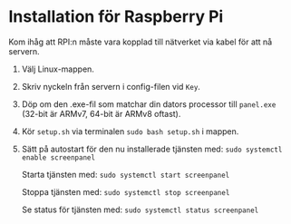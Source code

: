 # Installation för Raspberry Pi
Kom ihåg att RPI:n måste vara kopplad till nätverket via kabel för att nå servern.
1. Välj Linux-mappen.
2. Skriv nyckeln från servern i config-filen vid ``Key``.
3. Döp om den .exe-fil som matchar din dators processor till ``panel.exe`` (32-bit är ARMv7, 64-bit är ARMv8 oftast).
4. Kör ``setup.sh`` via terminalen ``sudo bash setup.sh`` i mappen.
5. Sätt på autostart för den nu installerade tjänsten med: ``sudo systemctl enable screenpanel``
   
   Starta tjänsten med: ``sudo systemctl start screenpanel``
   
   Stoppa tjänsten med: ``sudo systemctl stop screenpanel``
   
   Se status för tjänsten med: ``sudo systemctl status screenpanel``
